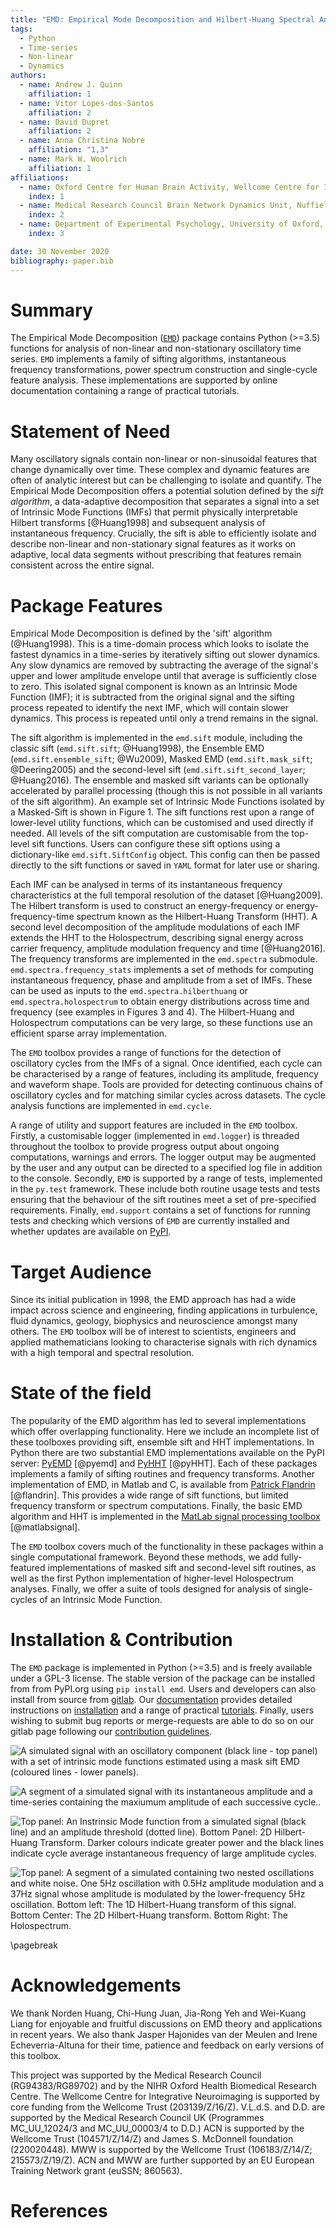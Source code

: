 ```yaml
---
title: "EMD: Empirical Mode Decomposition and Hilbert-Huang Spectral Analyses in Python"
tags:
  - Python
  - Time-series
  - Non-linear
  - Dynamics
authors:
  - name: Andrew J. Quinn
    affiliation: 1
  - name: Vitor Lopes-dos-Santos
    affiliation: 2
  - name: David Dupret
    affiliation: 2
  - name: Anna Christina Nobre
    affiliation: "1,3"
  - name: Mark W. Woolrich
    affiliation: 1
affiliations:
  - name: Oxford Centre for Human Brain Activity, Wellcome Centre for Integrative Neuroimaging, Department of Psychiatry, University of Oxford, Oxford, UK
    index: 1
  - name: Medical Research Council Brain Network Dynamics Unit, Nuffield Department of Clinical Neurosciences, University of Oxford, Oxford, OX1 3TH, United Kingdom
    index: 2
  - name: Department of Experimental Psychology, University of Oxford, Oxford, OX2 6GG, UK
    index: 3

date: 30 November 2020
bibliography: paper.bib
---
```


# Summary

The Empirical Mode Decomposition ([`EMD`](https://emd.readthedocs.io/en/latest/))
package contains Python (>=3.5) functions for analysis of non-linear and
non-stationary oscillatory time series. `EMD` implements a family of sifting
algorithms, instantaneous frequency transformations, power spectrum
construction and single-cycle feature analysis. These implementations are
supported by online documentation containing a range of practical tutorials.

# Statement of Need

Many oscillatory signals contain non-linear or non-sinusoidal features that
change dynamically over time. These complex and dynamic features are often of
analytic interest but can be challenging to isolate and quantify. The Empirical
Mode Decomposition offers a potential solution defined by the *sift algorithm*, a
data-adaptive decomposition that separates a signal into a set of Intrinsic
Mode Functions (IMFs) that permit physically interpretable Hilbert transforms
[@Huang1998] and subsequent analysis of instantaneous frequency. Crucially, the
sift is able to efficiently isolate and describe non-linear and non-stationary
signal features as it works on adaptive, local data segments without
prescribing that features remain consistent across the entire signal.

# Package Features

Empirical Mode Decomposition is defined by the 'sift' algorithm (@Huang1998).
This is a time-domain process which looks to isolate the fastest dynamics in a
time-series by iteratively sifting out slower dynamics.  Any slow dynamics are
removed by subtracting the average of the signal's upper and lower amplitude
envelope until that average is sufficiently close to zero. This isolated signal
component is known as an Intrinsic Mode Function (IMF); it is subtracted from
the original signal and the sifting process repeated to identify the next IMF,
which will contain slower dynamics. This process is repeated until only a trend
remains in the signal.

The sift algorithm is implemented in the `emd.sift` module, including the
classic sift (`emd.sift.sift`; @Huang1998), the Ensemble EMD
(`emd.sift.ensemble_sift`; @Wu2009), Masked EMD (`emd.sift.mask_sift`;
@Deering2005) and the second-level sift (`emd.sift.sift_second_layer`;
@Huang2016). The ensemble and masked sift variants can be optionally
accelerated by parallel processing (though this is not possible in all variants
of the sift algorithm). An example set of Intrinsic Mode Functions isolated by
a Masked-Sift is shown in Figure 1. The sift functions rest upon a range of
lower-level utility functions, which can be customised and used directly if
needed. All levels of the sift computation are customisable from the top-level
sift functions. Users can configure these sift options using a dictionary-like
`emd.sift.SiftConfig` object. This config can then be passed directly to the
sift functions or saved in `YAML` format for later use or sharing.

Each IMF can be analysed in terms of its instantaneous frequency
characteristics at the full temporal resolution of the dataset [@Huang2009].
The Hilbert transform is used to construct an energy-frequency or
energy-frequency-time spectrum known as the Hilbert-Huang Transform (HHT). A
second level decomposition of the amplitude modulations of each IMF extends the
HHT to the Holospectrum, describing signal energy across carrier frequency,
amplitude modulation frequency and time [@Huang2016]. The frequency transforms are
implemented in the `emd.spectra` submodule. `emd.spectra.frequency_stats`
implements a set of methods for computing instantaneous frequency, phase and
amplitude from a set of IMFs. These can be used as inputs to the
`emd.spectra.hilberthuang` or `emd.spectra.holospectrum` to obtain energy
distributions across time and frequency (see examples in Figures 3 and 4). The
Hilbert-Huang and Holospectrum computations can be very large, so these
functions use an efficient sparse array implementation.

The `EMD` toolbox provides a range of functions for the detection of oscillatory
cycles from the IMFs of a signal. Once identified, each cycle can be
characterised by a range of features, including its amplitude, frequency and
waveform shape. Tools are provided for detecting continuous chains of
oscillatory cycles and for matching similar cycles across datasets. The cycle
analysis functions are implemented in `emd.cycle`.

A range of utility and support features are included in the `EMD` toolbox.
Firstly, a customisable logger (implemented in `emd.logger`) is threaded
throughout the toolbox to provide progress output about ongoing computations,
warnings and errors. The logger output may be augmented by the user and any
output can be directed to a specified log file in addition to the console.
Secondly, `EMD` is supported by a range of tests, implemented in the `py.test`
framework. These include both routine usage tests and tests ensuring that the
behaviour of the sift routines meet a set of pre-specified requirements.
Finally, `emd.support` contains a set of functions for running tests and
checking which versions of `EMD` are currently installed and whether updates
are available on [PyPI](https://pypi.org/project/emd/).

# Target Audience

Since its initial publication in 1998, the EMD approach has had a wide impact
across science and engineering, finding applications in turbulence, fluid
dynamics, geology, biophysics and neuroscience amongst many others. The `EMD`
toolbox will be of interest to scientists, engineers and applied mathematicians
looking to characterise signals with rich dynamics with a high temporal and
spectral resolution.

# State of the field

The popularity of the EMD algorithm has led to several
implementations which offer overlapping functionality. Here we include an
incomplete list of these toolboxes providing sift, ensemble sift and HHT
implementations. In Python there are two substantial EMD implementations
available on the PyPI server: [PyEMD](https://github.com/laszukdawid/PyEMD) [@pyemd]
and [PyHHT](https://pyhht.readthedocs.io/en/latest/) [@pyHHT]. Each of these packages
implements a family of sifting routines and frequency transforms. Another
implementation of EMD, in Matlab and C, is available from [Patrick
Flandrin](http://perso.ens-lyon.fr/patrick.flandrin/emd.html) [@flandrin]. This provides a
wide range of sift functions, but limited frequency transform or spectrum
computations. Finally, the basic EMD algorithm and HHT is implemented in the
[MatLab signal processing
toolbox](https://uk.mathworks.com/help/signal/ref/emd.html) [@matlabsignal].

The `EMD` toolbox covers much of the functionality in these packages within a
single computational framework. Beyond these methods, we add fully-featured
implementations of masked sift and second-level sift routines, as well as the
first Python implementation of higher-level Holospectrum analyses. Finally, we
offer a suite of tools designed for analysis of single-cycles of an Intrinsic
Mode Function.

# Installation & Contribution

The `EMD` package is implemented in Python (>=3.5) and is freely available
under a GPL-3 license. The stable version of the package can be installed from
from PyPI.org using ```pip install emd```. Users and developers can also
install from source from [gitlab](https://gitlab.com/emd-dev/emd). Our
[documentation](https://emd.readthedocs.io) provides detailed instructions on
[installation](https://emd.readthedocs.io/en/latest/install.html) and a range
of practical
[tutorials](https://emd.readthedocs.io/en/latest/emd_tutorials/index.html).
Finally, users wishing to submit bug reports or merge-requests are able to do
so on our gitlab page following our [contribution
guidelines](https://emd.readthedocs.io/en/latest/contribute.html).

![A simulated signal with an oscillatory component (black line - top panel) with a set of intrinsic mode functions estimated using a mask sift EMD (coloured lines - lower panels).](figures/emd_joss_example1_sift.png)

![A segment of a simulated signal with its instantaneous amplitude and a time-series containing the maxiumum amplitude of each successive cycle..](figures/emd_joss_example2_amp.png)

![Top panel: An Instrinsic Mode function from a simulated signal (black line) and an amplitude threshold (dotted line). Bottom Panel: 2D Hilbert-Huang Transform. Darker colours indicate greater power and the black lines indicate cycle average instantaneous frequency of large amplitude cycles.](figures/emd_joss_example3_hht.png)

![Top panel: A segment of a simulated containing two nested oscillations and white noise. One 5Hz oscillation with 0.5Hz amplitude modulation and a 37Hz signal whose amplitude is modulated by the lower-frequency 5Hz oscillation. Bottom left: The 1D Hilbert-Huang transform of this signal. Bottom Center: The 2D Hilbert-Huang transform. Bottom Right: The Holospectrum.](figures/emd_joss_example4_holo.png)

\pagebreak

# Acknowledgements

We thank Norden Huang, Chi-Hung Juan, Jia-Rong Yeh and Wei-Kuang
Liang for enjoyable and fruitful discussions on EMD theory and applications in
recent years. We also thank Jasper Hajonides van der Meulen and
Irene Echeverria-Altuna for their time, patience and feedback on early versions
of this toolbox.

This project was supported by the Medical Research Council (RG94383/RG89702)
and by the NIHR Oxford Health Biomedical Research Centre. The Wellcome Centre
for Integrative Neuroimaging is supported by core funding from the Wellcome
Trust (203139/Z/16/Z). V.L.d.S. and D.D. are supported by the Medical Research
Council UK (Programmes MC_UU_12024/3 and MC_UU_00003/4 to D.D.) ACN is
supported by the Wellcome Trust (104571/Z/14/Z) and James S. McDonnell
foundation (220020448). MWW is supported by the Wellcome Trust (106183/Z/14/Z;
215573/Z/19/Z). ACN and MWW are further supported by an EU European Training
Network grant (euSSN; 860563).

# References
